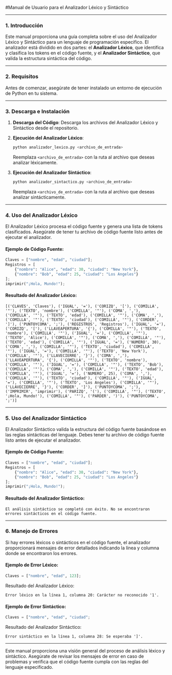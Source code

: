 #Manual de Usuario para el Analizador Léxico y Sintáctico

---

### 1. **Introducción**

Este manual proporciona una guía completa sobre el uso del Analizador Léxico y Sintáctico para un lenguaje de programación específico. El analizador está dividido en dos partes: el **Analizador Léxico**, que identifica y clasifica los tokens en el código fuente, y el **Analizador Sintáctico**, que valida la estructura sintáctica del código.

---

### 2. **Requisitos**

Antes de comenzar, asegúrate de tener instalado un entorno de ejecución de Python en tu sistema.

---

### 3. **Descarga e Instalación**

1. **Descarga del Código**: Descarga los archivos del Analizador Léxico y Sintáctico desde el repositorio.

2. **Ejecución del Analizador Léxico**:
   ```bash
   python analizador_lexico.py <archivo_de_entrada>
   ```
   Reemplaza `<archivo_de_entrada>` con la ruta al archivo que deseas analizar léxicamente.

3. **Ejecución del Analizador Sintáctico**:
   ```bash
   python analizador_sintactico.py <archivo_de_entrada>
   ```
   Reemplaza `<archivo_de_entrada>` con la ruta al archivo que deseas analizar sintácticamente.

---

### 4. **Uso del Analizador Léxico**

El Analizador Léxico procesa el código fuente y genera una lista de tokens clasificados. Asegúrate de tener tu archivo de código fuente listo antes de ejecutar el analizador.

#### Ejemplo de Código Fuente:

```python
Claves = ["nombre", "edad", "ciudad"];
Registros = [
    {"nombre": "Alice", "edad": 30, "ciudad": "New York"},
    {"nombre": "Bob", "edad": 25, "ciudad": "Los Angeles"}
];
imprimir("¡Hola, Mundo!");
```

#### Resultado del Analizador Léxico:

```
[('CLAVES', 'Claves'), ('IGUAL', '='), ('CORIZQ', '['), ('COMILLA', '"'), ('TEXTO', 'nombre'), ('COMILLA', '"'), ('COMA', ','), ('COMILLA', '"'), ('TEXTO', 'edad'), ('COMILLA', '"'), ('COMA', ','), ('COMILLA', '"'), ('TEXTO', 'ciudad'), ('COMILLA', '"'), ('CORDER', ']'), ('PUNTOYCOMA', ';'), ('REGISTROS', 'Registros'), ('IGUAL', '='), ('CORIZQ', '['), ('LLAVEAPERTURA', '{'), ('COMILLA', '"'), ('TEXTO', 'nombre'), ('COMILLA', '"'), ('IGUAL', '='), ('COMILLA', '"'), ('TEXTO', 'Alice'), ('COMILLA', '"'), ('COMA', ','), ('COMILLA', '"'), ('TEXTO', 'edad'), ('COMILLA', '"'), ('IGUAL', '='), ('NUMERO', 30), ('COMA', ','), ('COMILLA', '"'), ('TEXTO', 'ciudad'), ('COMILLA', '"'), ('IGUAL', '='), ('COMILLA', '"'), ('TEXTO', 'New York'), ('COMILLA', '"'), ('LLAVECIERRE', '}'), ('COMA', ','), ('LLAVEAPERTURA', '{'), ('COMILLA', '"'), ('TEXTO', 'nombre'), ('COMILLA', '"'), ('IGUAL', '='), ('COMILLA', '"'), ('TEXTO', 'Bob'), ('COMILLA', '"'), ('COMA', ','), ('COMILLA', '"'), ('TEXTO', 'edad'), ('COMILLA', '"'), ('IGUAL', '='), ('NUMERO', 25), ('COMA', ','), ('COMILLA', '"'), ('TEXTO', 'ciudad'), ('COMILLA', '"'), ('IGUAL', '='), ('COMILLA', '"'), ('TEXTO', 'Los Angeles'), ('COMILLA', '"'), ('LLAVECIERRE', '}'), ('CORDER', ']'), ('PUNTOYCOMA', ';'), ('IMPRIMIR', 'imprimir'), ('PARIZQ', '('), ('COMILLA', '"'), ('TEXTO', '¡Hola, Mundo!'), ('COMILLA', '"'), ('PARDER', ')'), ('PUNTOYCOMA', ';')]
```

---

### 5. **Uso del Analizador Sintáctico**

El Analizador Sintáctico valida la estructura del código fuente basándose en las reglas sintácticas del lenguaje. Debes tener tu archivo de código fuente listo antes de ejecutar el analizador.

#### Ejemplo de Código Fuente:

```python
Claves = ["nombre", "edad", "ciudad"];
Registros = [
    {"nombre": "Alice", "edad": 30, "ciudad": "New York"},
    {"nombre": "Bob", "edad": 25, "ciudad": "Los Angeles"}
];
imprimir("¡Hola, Mundo!");
```

#### Resultado del Analizador Sintáctico:

```
El análisis sintáctico se completó con éxito. No se encontraron errores sintácticos en el código fuente.
```

---

### 6. **Manejo de Errores**

Si hay errores léxicos o sintácticos en el código fuente, el analizador proporcionará mensajes de error detallados indicando la línea y columna donde se encontraron los errores.

#### Ejemplo de Error Léxico:

```python
Claves = ["nombre", "edad", 123];
```

Resultado del Analizador Léxico:
```
Error léxico en la línea 1, columna 20: Carácter no reconocido '1'.
```

#### Ejemplo de Error Sintáctico:

```python
Claves = ["nombre", "edad", "ciudad";
```

Resultado del Analizador Sintáctico:
```
Error sintáctico en la línea 1, columna 28: Se esperaba ']'.
```

---

Este manual proporciona una visión general del proceso de análisis léxico y sintáctico. Asegúrate de revisar los mensajes de error en caso de problemas y verifica que el código fuente cumpla con las reglas del lenguaje especificado.
